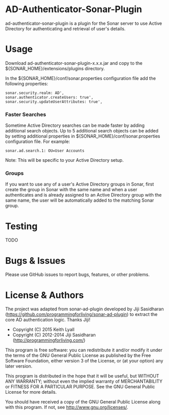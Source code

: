 AD-Authenticator-Sonar-Plugin
================

ad-authenticator-sonar-plugin is a plugin for the Sonar server to use Active Directory for authenticating and retrieval of user's details.

Usage
=====
Download ad-authenticator-sonar-plugin-x.x.x.jar and copy to the ${SONAR_HOME}/extensions/plugins directory.

In the ${SONAR_HOME}/conf/sonar.properties configuration file add the following properties:

    sonar.security.realm: AD',
    sonar.authenticator.createUsers: true',
    sonar.security.updateUserAttributes: true',

### Faster Searches

Sometime Active Directory searches can be made faster by adding additional search objects. Up to 5 additional search
objects can be added by setting additional properties in ${SONAR_HOME}/conf/sonar.properties configuration file. For example:

    sonar.ad.search.1: OU=User Accounts

Note: This will be specific to your Active Directory setup.

### Groups

If you want to use any of a user's Active Directory groups in Sonar, first create the group in Sonar with the same name
and when a user authenticates and is already assigned to an Active Directory group with the same name, the user will be
automatically added to the matching Sonar group.

Testing
=======
TODO

Bugs & Issues
=============
Please use GitHub issues to report bugs, features, or other problems.

License & Authors
=================
The project was adapted from sonar-ad-plugin developed by Jiji Sasidharan (https://github.com/programmingforliving/sonar-ad-plugin) to extract the 
core AD authentication logic. Thanks Jiji!

- Copyright (C) 2015 Keith Lyall
- Copyright (C) 2012-2014 Jiji Sasidharan (http://programmingforliving.com/)

This program is free software: you can redistribute it and/or modify
it under the terms of the GNU General Public License as published by
the Free Software Foundation, either version 3 of the License, or
(at your option) any later version.

This program is distributed in the hope that it will be useful,
but WITHOUT ANY WARRANTY; without even the implied warranty of
MERCHANTABILITY or FITNESS FOR A PARTICULAR PURPOSE.  See the
GNU General Public License for more details.

You should have received a copy of the GNU General Public License
along with this program.  If not, see <http://www.gnu.org/licenses/>.
